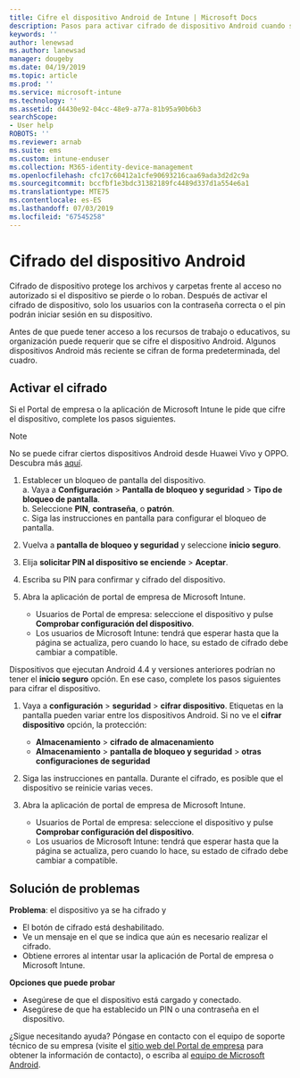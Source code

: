 ```yaml
---
title: Cifre el dispositivo Android de Intune | Microsoft Docs
description: Pasos para activar cifrado de dispositivo Android cuando sea necesario mediante Intune
keywords: ''
author: lenewsad
ms.author: lanewsad
manager: dougeby
ms.date: 04/19/2019
ms.topic: article
ms.prod: ''
ms.service: microsoft-intune
ms.technology: ''
ms.assetid: d4430e92-04cc-48e9-a77a-81b95a90b6b3
searchScope:
- User help
ROBOTS: ''
ms.reviewer: arnab
ms.suite: ems
ms.custom: intune-enduser
ms.collection: M365-identity-device-management
ms.openlocfilehash: cfc17c60412a1cfe90693216caa69ada3d2d2c9a
ms.sourcegitcommit: bccfbf1e3bdc31382189fc4489d337d1a554e6a1
ms.translationtype: MTE75
ms.contentlocale: es-ES
ms.lasthandoff: 07/03/2019
ms.locfileid: "67545258"
---
```

# <a name="encrypting-your-android-device"></a>Cifrado del dispositivo Android

Cifrado de dispositivo protege los archivos y carpetas frente al acceso no autorizado si el dispositivo se pierde o lo roban. Después de activar el cifrado de dispositivo, solo los usuarios con la contraseña correcta o el pin podrán iniciar sesión en su dispositivo. 

Antes de que puede tener acceso a los recursos de trabajo o educativos, su organización puede requerir que se cifre el dispositivo Android. Algunos dispositivos Android más reciente se cifran de forma predeterminada, del cuadro.  

## <a name="turn-on-encryption"></a>Activar el cifrado

Si el Portal de empresa o la aplicación de Microsoft Intune le pide que cifre el dispositivo, complete los pasos siguientes. 

> [!Note]
> No se puede cifrar ciertos dispositivos Android desde Huawei Vivo y OPPO. Descubra más [aquí](your-device-appears-encrypted-but-cp-says-otherwise-android.md).  

1. Establecer un bloqueo de pantalla del dispositivo.  
    a. Vaya a **Configuración** > **Pantalla de bloqueo y seguridad** > **Tipo de bloqueo de pantalla**.  
    b. Seleccione **PIN**, **contraseña**, o **patrón**.  
    c. Siga las instrucciones en pantalla para configurar el bloqueo de pantalla.  

2. Vuelva a **pantalla de bloqueo y seguridad** y seleccione **inicio seguro**.
3. Elija **solicitar PIN al dispositivo se enciende** > **Aceptar**.
4. Escriba su PIN para confirmar y cifrado del dispositivo.
5. Abra la aplicación de portal de empresa de Microsoft Intune.
    * Usuarios de Portal de empresa: seleccione el dispositivo y pulse **Comprobar configuración del dispositivo**. 
    * Los usuarios de Microsoft Intune: tendrá que esperar hasta que la página se actualiza, pero cuando lo hace, su estado de cifrado debe cambiar a compatible.  

Dispositivos que ejecutan Android 4.4 y versiones anteriores podrían no tener el **inicio seguro** opción. En ese caso, complete los pasos siguientes para cifrar el dispositivo.

1. Vaya a **configuración** > **seguridad** > **cifrar dispositivo**. Etiquetas en la pantalla pueden variar entre los dispositivos Android. Si no ve el **cifrar dispositivo** opción, la protección:
    * **Almacenamiento** > **cifrado de almacenamiento**
    * **Almacenamiento** > **pantalla de bloqueo y seguridad** > **otras configuraciones de seguridad** 

2. Siga las instrucciones en pantalla. Durante el cifrado, es posible que el dispositivo se reinicie varias veces.
3. Abra la aplicación de portal de empresa de Microsoft Intune.
    * Usuarios de Portal de empresa: seleccione el dispositivo y pulse **Comprobar configuración del dispositivo**.  
    * Los usuarios de Microsoft Intune: tendrá que esperar hasta que la página se actualiza, pero cuando lo hace, su estado de cifrado debe cambiar a compatible.

## <a name="troubleshoot"></a>Solución de problemas  
**Problema**: el dispositivo ya se ha cifrado y

- El botón de cifrado está deshabilitado.
- Ve un mensaje en el que se indica que aún es necesario realizar el cifrado.
- Obtiene errores al intentar usar la aplicación de Portal de empresa o Microsoft Intune.

**Opciones que puede probar**

- Asegúrese de que el dispositivo está cargado y conectado.  
- Asegúrese de que ha establecido un PIN o una contraseña en el dispositivo.  

¿Sigue necesitando ayuda? Póngase en contacto con el equipo de soporte técnico de su empresa (visite el [sitio web del Portal de empresa](https://go.microsoft.com/fwlink/?linkid=2010980) para obtener la información de contacto), o escriba al <a href="mailto:wintunedroidfbk@microsoft.com?subject=I'm having trouble with encryption on my Android device&body=Describe the issue you're experiencing here.">equipo de Microsoft Android</a>.  
